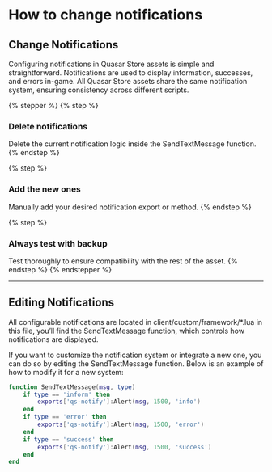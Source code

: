 # How to change notifications

## **Change Notifications**

Configuring notifications in Quasar Store assets is simple and straightforward. Notifications are used to display information, successes, and errors in-game. All Quasar Store assets share the same notification system, ensuring consistency across different scripts.

{% stepper %}
{% step %}
### Delete notifications

Delete the current notification logic inside the SendTextMessage function.
{% endstep %}

{% step %}
### Add the new ones

Manually add your desired notification export or method.
{% endstep %}

{% step %}
### Always test with backup

Test thoroughly to ensure compatibility with the rest of the asset.
{% endstep %}
{% endstepper %}

***

## **Editing Notifications**

All configurable notifications are located in client/custom/framework/\*.lua in this file, you’ll find the SendTextMessage function, which controls how notifications are displayed.

If you want to customize the notification system or integrate a new one, you can do so by editing the SendTextMessage function. Below is an example of how to modify it for a new system:

```lua
function SendTextMessage(msg, type)
    if type == 'inform' then
        exports['qs-notify']:Alert(msg, 1500, 'info')
    end
    if type == 'error' then
        exports['qs-notify']:Alert(msg, 1500, 'error')
    end
    if type == 'success' then
        exports['qs-notify']:Alert(msg, 1500, 'success')
    end
end
```
